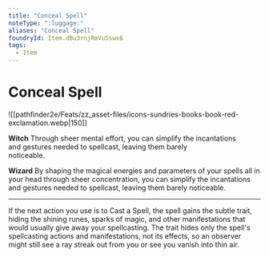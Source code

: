 ```yaml
---
title: "Conceal Spell"
noteType: ":luggage:"
aliases: "Conceal Spell"
foundryId: Item.dBu3rnjRmVu5swx6
tags:
  - Item
---
```


# Conceal Spell
![[pathfinder2e/Feats/zz_asset-files/icons-sundries-books-book-red-exclamation.webp|150]]

**Witch** Through sheer mental effort, you can simplify the incantations  
and gestures needed to spellcast, leaving them barely  
noticeable.

**Wizard** By shaping the magical energies and parameters of your spells all in your head through sheer concentration, you can simplify the incantations and gestures needed to spellcast, leaving them barely noticeable.

* * *

If the next action you use is to Cast a Spell, the spell gains the subtle trait, hiding the shining runes, sparks of magic, and other manifestations that would usually give away your spellcasting. The trait hides only the spell's spellcasting actions and manifestations, not its effects, so an observer might still see a ray streak out from you or see you vanish into thin air.

